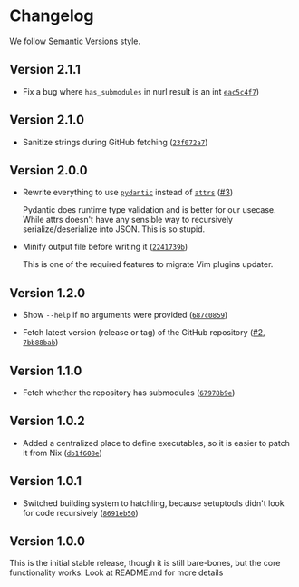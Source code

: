 # Changelog

We follow [Semantic Versions](https://semver.org/) style.

<!-- @version -->

## Version 2.1.1

- Fix a bug where `has_submodules` in nurl result is an int [`eac5c4f7`](https://github.com/PerchunPak/nixpkgs-updaters-library/commit/eac5c4f7b5ad8c471ed866e3f1fc967f65a0676d))

## Version 2.1.0

- Sanitize strings during GitHub fetching ([`23f072a7`](https://github.com/PerchunPak/nixpkgs-updaters-library/commit/23f072a7313c90ac25b5eb50a56de58d76689de1))

## Version 2.0.0

- Rewrite everything to use [`pydantic`](https://pypi.org/project/pydantic/) instead of [`attrs`](https://pypi.org/project/attrs/) ([#3](https://github.com/PerchunPak/nixpkgs-updaters-library/pull/3))

  Pydantic does runtime type validation and is better for our usecase. While
  attrs doesn't have any sensible way to recursively serialize/deserialize into
  JSON. This is so stupid.

- Minify output file before writing it ([`2241739b`](https://github.com/PerchunPak/nixpkgs-updaters-library/commit/2241739bc8ff7d25f4404a8a6305fed9659888fd))

  This is one of the required features to migrate Vim plugins updater.

## Version 1.2.0

- Show `--help` if no arguments were provided ([`687c0859`](https://github.com/PerchunPak/nixpkgs-updaters-library/commit/687c08596302b525a136d6ff66ccaf9f8147f450))

- Fetch latest version (release or tag) of the GitHub repository ([#2](https://github.com/PerchunPak/nixpkgs-updaters-library/pull/2), [`7bb88bab`](https://github.com/PerchunPak/nixpkgs-updaters-library/commit/7bb88bab8c9dffdcf5116d6c4f46094d76c511a2))

## Version 1.1.0

- Fetch whether the repository has submodules ([`67978b9e`](https://github.com/PerchunPak/nixpkgs-updaters-library/commit/67978b9ea46025c90f0b39e12e21c89ae4c9f72e))

## Version 1.0.2

- Added a centralized place to define executables, so it is easier to patch it from Nix ([`db1f608e`](https://github.com/PerchunPak/nixpkgs-updaters-library/commit/db1f608e725d45f35e0082b666fbdb4af96ceeb6))

## Version 1.0.1

- Switched building system to hatchling, because setuptools didn't look for code recursively ([`8691eb50`](https://github.com/PerchunPak/nixpkgs-updaters-library/commit/8691eb50dc2dd0a6087fb5a26717bd676c87295c))


## Version 1.0.0

This is the initial stable release, though it is still bare-bones, but the core functionality works. Look at README.md for more details
